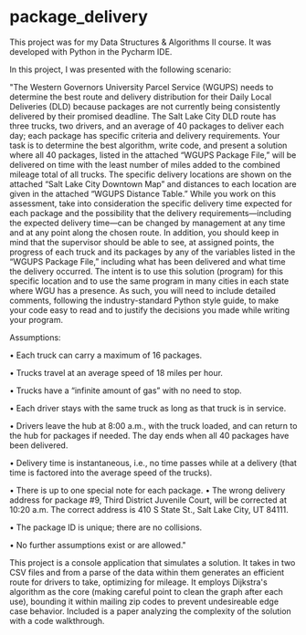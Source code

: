 # package_delivery
This project was for my Data Structures & Algorithms II course. It was developed with Python in the Pycharm IDE.

In this project, I was presented with the following scenario:

"The Western Governors University Parcel Service (WGUPS) needs to determine the best route and delivery distribution for their Daily Local Deliveries (DLD) because packages are not currently being consistently delivered by their promised deadline. The Salt Lake City DLD route has three trucks, two drivers, and an average of 40 packages to deliver each day; each package has specific criteria and delivery requirements. Your task is to determine the best algorithm, write code, and present a solution where all 40 packages, listed in the attached “WGUPS Package File,” will be delivered on time with the least number of miles added to the combined mileage total of all trucks. The specific delivery locations are shown on the attached “Salt Lake City Downtown Map” and distances to each location are given in the attached “WGUPS Distance Table.” While you work on this assessment, take into consideration the specific delivery time expected for each package and the possibility that the delivery requirements—including the expected delivery time—can be changed by management at any time and at any point along the chosen route. In addition, you should keep in mind that the supervisor should be able to see, at assigned points, the progress of each truck and its packages by any of the variables listed in the “WGUPS Package File,” including what has been delivered and what time the delivery occurred. The intent is to use this solution (program) for this specific location and to use the same program in many cities in each state where WGU has a presence. As such, you will need to include detailed comments, following the industry-standard Python style guide, to make your code easy to read and to justify the decisions you made while writing your program.

Assumptions:

• Each truck can carry a maximum of 16 packages.

• Trucks travel at an average speed of 18 miles per hour.

• Trucks have a “infinite amount of gas” with no need to stop.

• Each driver stays with the same truck as long as that truck is in service.

• Drivers leave the hub at 8:00 a.m., with the truck loaded, and can return to the hub for packages if needed. The day ends when all 40 packages have been delivered.

• Delivery time is instantaneous, i.e., no time passes while at a delivery (that time is factored into the average speed of the trucks).

• There is up to one special note for each package. • The wrong delivery address for package #9, Third District Juvenile Court, will be corrected at 10:20 a.m. The correct address is 410 S State St., Salt Lake City, UT 84111.

• The package ID is unique; there are no collisions.

• No further assumptions exist or are allowed."

This project is a console application that simulates a solution. It takes in two CSV files and from a parse of the data within them generates an efficient route for drivers to take, optimizing for mileage. It employs Dijkstra's algorithm as the core (making careful point to clean the graph after each use), bounding it within mailing zip codes to prevent undesireable edge case behavior. Included is a paper analyzing the complexity of the solution with a code walkthrough.
